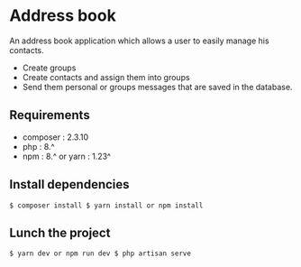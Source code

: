 # Address book 

An address book application which allows a user to easily manage his contacts.
 * Create groups
 * Create contacts and assign them into groups
 * Send them personal or groups messages that are saved in the database.

## Requirements
 * composer : 2.3.10
 * php : 8.^
 * npm : 8.^ or yarn : 1.23^

## Install dependencies
`
$ composer install
$ yarn install or npm install
`
## Lunch the project 

`
$ yarn dev or npm run dev
$ php artisan serve
`
